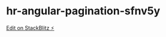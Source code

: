 # hr-angular-pagination-sfnv5y

[Edit on StackBlitz ⚡️](https://stackblitz.com/edit/hr-angular-pagination-sfnv5y)
